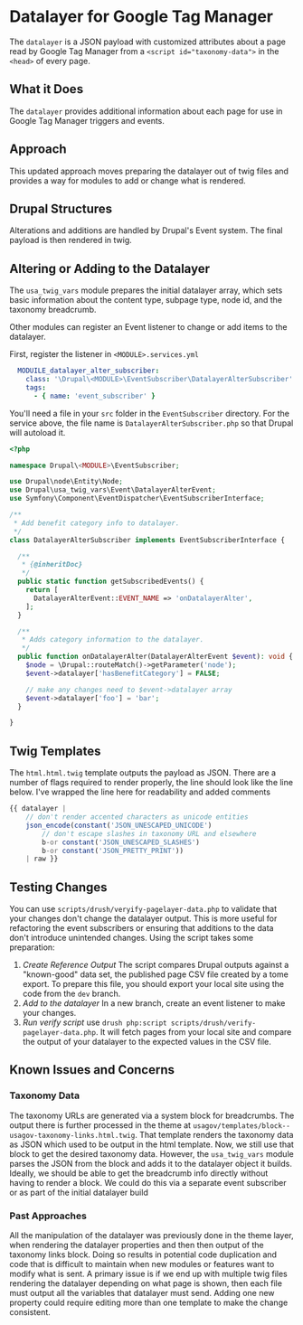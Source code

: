 # Datalayer for Google Tag Manager

The `datalayer` is a JSON payload with customized attributes about a page read by Google Tag Manager from a `<script id="taxonomy-data">` in the `<head>` of every page.

## What it Does

The `datalayer` provides additional information about each page for use in Google Tag Manager triggers and events.

## Approach

This updated approach moves preparing the datalayer out of twig files and provides a way for modules to add or change what is rendered.

## Drupal Structures

Alterations and additions are handled by Drupal's Event system. The final payload is then rendered in twig.

## Altering or Adding to the Datalayer

The `usa_twig_vars` module prepares the initial datalayer array, which sets basic information about the content type, subpage type, node id, and the taxonomy breadcrumb.

Other modules can register an Event listener to change or add items to the datalayer.

First, register the listener in `<MODULE>.services.yml`

```yml
  MODUILE_datalayer_alter_subscriber:
    class: '\Drupal\<MODULE>\EventSubscriber\DatalayerAlterSubscriber'
    tags:
      - { name: 'event_subscriber' }

```

You'll need a file in your `src` folder in the `EventSubscriber` directory. For the service above, the file name is `DatalayerAlterSubscriber.php` so that Drupal will autoload it.

```php
<?php

namespace Drupal\<MODULE>\EventSubscriber;

use Drupal\node\Entity\Node;
use Drupal\usa_twig_vars\Event\DatalayerAlterEvent;
use Symfony\Component\EventDispatcher\EventSubscriberInterface;

/**
 * Add benefit category info to datalayer.
 */
class DatalayerAlterSubscriber implements EventSubscriberInterface {

  /**
   * {@inheritDoc}
   */
  public static function getSubscribedEvents() {
    return [
      DatalayerAlterEvent::EVENT_NAME => 'onDatalayerAlter',
    ];
  }

  /**
   * Adds category information to the datalayer.
   */
  public function onDatalayerAlter(DatalayerAlterEvent $event): void {
    $node = \Drupal::routeMatch()->getParameter('node');
    $event->datalayer['hasBenefitCategory'] = FALSE;

    // make any changes need to $event->datalayer array
    $event->datalayer['foo'] = 'bar';
  }

}
```

## Twig Templates

The `html.html.twig` template outputs the payload as JSON. There are a number of flags required to render properly, the line should look like the line below. I've wrapped the line here for readability and added comments

```php
{{ datalayer |
    // don't render accented characters as unicode entities
    json_encode(constant('JSON_UNESCAPED_UNICODE')
        // don't escape slashes in taxonomy URL and elsewhere
        b-or constant('JSON_UNESCAPED_SLASHES')
        b-or constant('JSON_PRETTY_PRINT'))
    | raw }}
```

## Testing Changes

You can use `scripts/drush/veryify-pagelayer-data.php` to validate that your changes don't change the datalayer output. This is more useful for refactoring the event subscribers or ensuring that additions to the data don't introduce unintended changes. Using the script takes some preparation:

1. *Create Reference Output* The script compares Drupal outputs against a "known-good" data set, the published page CSV file created by a tome export. To prepare this file, you should export your local site using the code from the `dev` branch.
2. *Add to the datalayer* In a new branch, create an event listener to make your changes.
3. *Run verify script* use `drush php:script scripts/drush/verify-pagelayer-data.php`. It will fetch pages from your local site and compare the output of your datalayer to the expected values in the CSV file.



## Known Issues and Concerns

### Taxonomy Data

The taxonomy URLs are generated via a system block for breadcrumbs. The output there is further processed in the theme at `usagov/templates/block--usagov-taxonomy-links.html.twig`. That template renders the taxonomy data as JSON which used to be output in the html template. Now, we still use that block to get the desired taxonomy data. However, the `usa_twig_vars` module parses the JSON from the block and adds it to the datalayer object it builds. Ideally, we should be able to get the breadcrumb info directly without having to render a block. We could do this via a separate event subscriber or as part of the initial datalayer build

### Past Approaches

All the manipulation of the datalayer was previously done in the theme layer, when rendering the datalayer properties and then then output of the taxonomy links block. Doing so results in potential code duplication and code that is difficult to maintain when new modules or features want to modify what is sent. A primary issue is if we end up with multiple twig files rendering the datalayer depending on what page is shown, then each file must output all the variables that datalayer must send. Adding one new property could require editing more than one template to make the change consistent.
